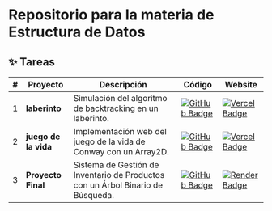 # Repositorio para la materia de Estructura de Datos

## ✨ Tareas

|  #   | Proyecto         | Descripción                                                              | Código                                                                                                                                                                                   | Website                                                       |
| --- | ---------------- | ------------------------------------------------------------------------ | ---------------------------------------------------------------------------------------------------------------------------------------------------------------------------------------- | ------------------------------------------------------------- |
| 1   | **laberinto** | Simulación del algoritmo de backtracking en un laberinto.  | [![GitHub Badge](https://img.shields.io/badge/Código-181717?logo=github&logoColor=fff&style=flat-square)](https://github.com/JUANIMAN/Estructura-de-datos/tree/main/Laberinto) | <a href="https://laberinto-six.vercel.app/" target="_blank" rel="noopener noreferrer"><img src="https://img.shields.io/badge/Website-000?logo=vercel&logoColor=fff&style=flat-square" alt="Vercel Badge" /></a> |
| 2   | **juego de la vida** | Implementación web del juego de la vida de Conway con un Array2D. | [![GitHub Badge](https://img.shields.io/badge/Código-181717?logo=github&logoColor=fff&style=flat-square)](https://github.com/JUANIMAN/Estructura-de-datos/tree/main/tarea6) | <a href="https://game-of-life-beige-five.vercel.app/" target="_blank" rel="noopener noreferrer"><img src="https://img.shields.io/badge/Website-000?logo=vercel&logoColor=fff&style=flat-square" alt="Vercel Badge" /></a> |
| 3   | **Proyecto Final** | Sistema de Gestión de Inventario de Productos con un Árbol Binario de Búsqueda. | [![GitHub Badge](https://img.shields.io/badge/Código-181717?logo=github&logoColor=fff&style=flat-square)](https://github.com/JUANIMAN/Estructura-de-datos/tree/main/tarea6) | <a href="https://estructura-de-datos.onrender.com/inventario" target="_blank" rel="noopener noreferrer"><img src="https://img.shields.io/badge/Website-000?logo=render&logoColor=fff&style=flat-square" alt="Render Badge" /></a> |


